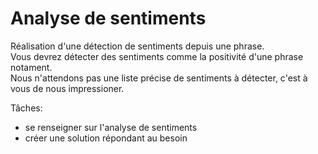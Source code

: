 # Analyse de sentiments

Réalisation d'une détection de sentiments depuis une phrase.
<br/>
Vous devrez détecter des sentiments comme la positivité d'une phrase notament.
<br/>
Nous n'attendons pas une liste précise de sentiments à détecter,
c'est à vous de nous impressioner.

Tâches:
- se renseigner sur l'analyse de sentiments
- créer une solution répondant au besoin
